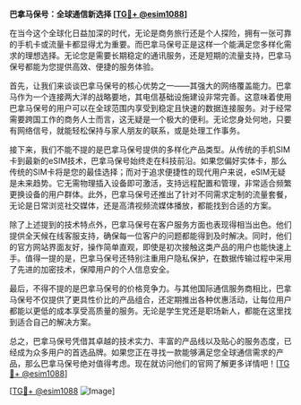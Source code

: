 **巴拿马保号：全球通信新选择 [[TG💪+ @esim1088](https://t.me/s/esim1088)]**

在当今这个全球化日益加深的时代，无论是商务旅行还是个人探险，拥有一张可靠的手机卡或流量卡都显得尤为重要。而巴拿马保号正是这样一个能满足您多样化需求的理想选择。无论您是需要长期稳定的通讯服务，还是短期的流量支持，巴拿马保号都能为您提供高效、便捷的服务体验。

首先，让我们来谈谈巴拿马保号的核心优势之一——其强大的网络覆盖能力。巴拿马作为一个连接两大洋的战略要地，其电信基础设施建设非常完善。这意味着使用巴拿马保号的用户可以在全球范围内享受到稳定且快速的数据连接服务。对于经常需要跨国工作的商务人士而言，这无疑是一个极大的便利。无论您身处何地，只要有网络信号，就能轻松保持与家人朋友的联系，或是处理工作事务。

接下来，我们不能不提的是巴拿马保号提供的多样化产品类型。从传统的手机SIM卡到最新的eSIM技术，巴拿马保号始终走在科技前沿。如果您偏好实体卡，那么传统的SIM卡将是您的最佳选择；而对于追求便捷性的现代用户来说，eSIM无疑是未来趋势。它无需物理插入设备即可激活，支持远程配置和管理，非常适合频繁更换设备的用户群体。此外，巴拿马保号还推出了针对不同需求定制的流量套餐，无论是日常浏览社交媒体，还是高清视频流媒体播放，都能找到合适的方案。

除了上述提到的技术特点外，巴拿马保号在客户服务方面也表现得相当出色。他们提供全天候在线客服支持，确保每一位客户的问题都能得到及时解决。同时，他们的官方网站界面友好，操作简单直观，即使是初次接触这类产品的用户也能快速上手。值得一提的是，巴拿马保号还特别注重用户隐私保护，在数据传输过程中采用了先进的加密技术，保障用户的个人信息安全。

最后，不得不提的是巴拿马保号的价格竞争力。与其他国际通信服务商相比，巴拿马保号不仅提供了更具性价比的产品组合，还定期推出各种优惠活动，让每位用户都能以更低的成本享受高质量的服务。无论是学生党还是职场新人，都能在这里找到适合自己的解决方案。

总之，巴拿马保号凭借其卓越的技术实力、丰富的产品线以及贴心的服务态度，已经成为众多用户的首选品牌。如果您正在寻找一款能够满足您全球通信需求的产品，那么巴拿马保号绝对值得考虑。现在就访问他们的官网了解更多详情吧！[[TG💪+ @esim1088](https://t.me/s/esim1088)]

[[TG💪+ @esim1088](https://t.me/s/esim1088) ![Image](https://i.postimg.cc/4NQfJmqS/Snipaste-2025-05-13-00-14-12.png)]